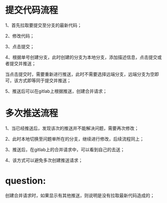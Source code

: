 # 提交代码流程

1、首先拉取要提交至分支的最新代码；

2、修改代码；

3、点击提交；

4、根据单号创建分支，此时创建的分支为本地分支，添加描述信息，点击提交或者提交并推送；

当点击提交时，需要重新进行推送，此时不需要选择远端分支，远端分支为空即可，该方式即等同于提交并推送；

5、推送后可以在gitlab上根据推送，创建合并请求；

# 多次推送流程

1、当已经推送后，发现该次的推送并不能解决问题，需要再次修改；

2、此时本地切换至问题单所在的分支，继续进行修改，后续流程同上；

3、推送后，在gitlab上的合并请求中，可以看到自己的去送；

4、该方式可以避免多次创建推送请求；





# question:

创建合并请求时，如果显示有其他推送，则说明是没有拉取最新代码造成的；